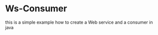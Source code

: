 Ws-Consumer
===========

this is a simple example how to create a Web service and a consumer in java
